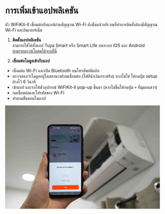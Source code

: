 # การเพิ่มเข้าแอปพลิเคชัน
ตัว WiFiKit-II เชื่อมต่อกับแอปผ่านสัญญาณ Wi-Fi ดังนั้นแล้วบริเวณที่ทำการติดตั้งต้องมีสัญญาณ Wi-Fi และอินเทอร์เน็ต

<!-- ## วิดีโอการติดตั้ง
<iframe width="560" height="315" src="https://www.youtube.com/embed/uPHk5j-ZJIM?si=KHFE2BC38sMSddzB" title="YouTube video player" frameborder="0" allow="accelerometer; autoplay; clipboard-write; encrypted-media; gyroscope; picture-in-picture; web-share" referrerpolicy="strict-origin-when-cross-origin" allowfullscreen></iframe> -->

1. **ติดตั้งแอปพลิเคชัน** <br> สามารถใช้ได้ทั้งแอป Tuya Smart หรือ Smart Life บนระบบ iOS และ Android<br>
[สามารถดาวน์โหลดได้จากที่นี่](https://smartapp.tuya.com/tuyasmart)

2. **เชื่อมต่อโมดูลเข้ากับแอป**
- เชื่อมต่อ Wi-Fi และเปิด Bluetooth บนโทรศัพท์มิอถิอ
- ตรวจสอบว่าโมดูลอยู่ในสถานะพร้อมเชื่อมต่อ (ไฟสีน้ำเงินกระพริบ) หากไม่ใช่ ให้กดปุ่ม setup ค้างไว้ 6 วินาที
- เข้าแอป และรอให้ตัวอุปกรณ์ WiFiKit-II pop-up ขึ้นมา (หากไม่ขึ้นให้กดปุ่ม `+` ที่มุมบนขวา)
- กดเชื่อมต่อและใส่รหัสของ Wi-Fi
- ทำตามขั้นตอนในแอป

![app_pairing](../img/app-pairing.jpg)


